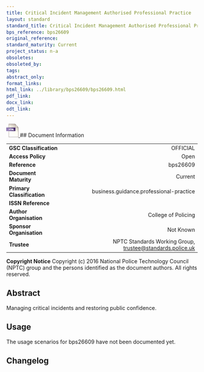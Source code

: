 ```yaml
---
title: Critical Incident Management Authorised Professional Practice
layout: standard
standard_title: Critical Incident Management Authorised Professional Practice
bps_reference: bps26609
original_reference: 
standard_maturity: Current
project_status: n-a
obsoletes: 
obsoleted_by: 
tags: 
abstract_only:
format_links:
html_link: ../library/bps26609/bps26609.html
pdf_link: 
docx_link: 
odt_link: 
---
```


<a target="_blank" href="../library/bps26609/bps26609.html">
    <img src="../images/html@0.5x.png" alt="html link" title="html link" style="max-height:35px;">
</a>
## Document Information

|||
| :------- | ------: |
| **GSC Classification**     | OFFICIAL |
| **Access Policy**          | Open |
| **Reference**              | bps26609  |
| **Document Maturity**      | Current |
| **Primary Classification** | business.guidance.professional-practice |
| **ISSN Reference**         |  |
| **Author Organisation**    |College of Policing|
| **Sponsor Organisation**   |Not Known|
| **Trustee**                | NPTC Standards Working Group, <a href="mailto:trustee@standards.police.uk?subject=bps26609 Critical Incident Management Authorised Professional Practice">trustee@standards.police.uk |

**Copyright Notice**
Copyright (c) 2016 National Police Technology Council (NPTC) group and the persons identified as the document authors. All rights reserved.

## Abstract
Managing critical incidents and restoring public confidence.
        
## Usage
The usage scenarios for bps26609 have not been documented yet.

## Changelog

